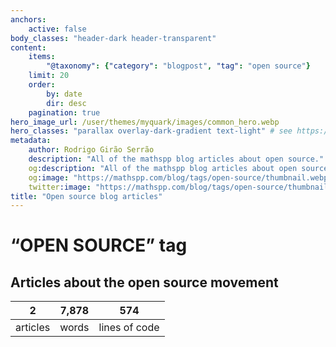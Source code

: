 ```yaml
---
anchors:
    active: false
body_classes: "header-dark header-transparent"
content:
    items:
        "@taxonomy": {"category": "blogpost", "tag": "open source"}
    limit: 20
    order:
        by: date
        dir: desc
    pagination: true
hero_image_url: /user/themes/myquark/images/common_hero.webp
hero_classes: "parallax overlay-dark-gradient text-light" # see https://demo.getgrav.org/blog-skeleton/blog/hero-classes
metadata:
    author: Rodrigo Girão Serrão
    description: "All of the mathspp blog articles about open source."
    og:description: "All of the mathspp blog articles about open source."
    og:image: "https://mathspp.com/blog/tags/open-source/thumbnail.webp"
    twitter:image: "https://mathspp.com/blog/tags/open-source/thumbnail.webp"
title: "Open source blog articles"
---
```


# “OPEN SOURCE” tag


## Articles about the open source movement



<table class="stats-table">
    <thead>
        <tr>
            <th style="text-align: center;">2</th>
            <th style="text-align: center;">7,878</th>
            <th style="text-align: center;">574</th>
        </tr>
    </thead>
    <tbody>
        <tr>
            <td style="text-align: center;">articles</td>
            <td style="text-align: center;">words</td>
            <td style="text-align: center;">lines of code</td>
        </tr>
    </tbody>
</table>